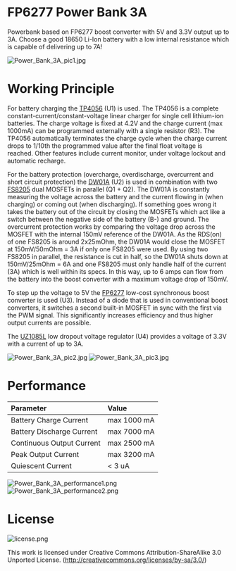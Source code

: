 # FP6277 Power Bank 3A

Powerbank based on FP6277 boost converter with 5V and 3.3V output up to 3A. Choose a good 18650 Li-Ion battery with a low internal resistance which is capable of delivering up to 7A!

![Power_Bank_3A_pic1.jpg](https://raw.githubusercontent.com/wagiminator/Power-Boards/master/Power_Bank_3A/Power_Bank_3A_pic1.jpg)

# Working Principle

For battery charging the [TP4056](https://datasheet.lcsc.com/szlcsc/1904031009_TPOWER-TP4056_C382139.pdf) (U1) is used. The TP4056 is a complete constant-current/constant-voltage linear charger for single cell lithium-ion batteries. The charge voltage is fixed at 4.2V and the charge current (max 1000mA) can be programmed externally with a single resistor (R3). The TP4056 automatically terminates the charge cycle when the charge current drops to 1/10th the programmed value after the final float voltage is reached. Other features include current monitor, under voltage lockout and automatic recharge.

For the battery protection (overcharge, overdischarge, overcurrent and short circuit protection) the [DW01A](https://datasheet.lcsc.com/szlcsc/1901091236_PUOLOP-DW01A_C351410.pdf) (U2) is used in combination with two [FS8205](https://datasheet.lcsc.com/szlcsc/Fortune-Semicon-FS8205_C32254.pdf) dual MOSFETs in parallel (Q1 + Q2). The DW01A is constantly measuring the voltage across the battery and the current flowing in (when charging) or coming out (when discharging). If something goes wrong it takes the battery out of the circuit by closing the MOSFETs which act like a switch between the negative side of the battery (B-) and ground. The overcurrent protection works by comparing the voltage drop across the MOSFET with the internal 150mV reference of the DW01A. As the RDS(on) of one FS8205 is around 2x25mOhm, the DW01A would close the MOSFET at 150mV/50mOhm = 3A if only one FS8205 were used. By using two FS8205 in parallel, the resistance is cut in half, so the DW01A shuts down at 150mV/25mOhm = 6A and one FS8205 must only handle half of the current (3A) which is well within its specs. In this way, up to 6 amps can flow from the battery into the boost converter with a maximum voltage drop of 150mV.

To step up the voltage to 5V the [FP6277](https://datasheet.lcsc.com/szlcsc/Feeling-Tech-FP6277XR-G1_C88312.pdf) low-cost synchronous boost converter is used (U3). Instead of a diode that is used in conventional boost converters, it switches a second built-in MOSFET in sync with the first via the PWM signal. This significantly increases efficiency and thus higher output currents are possible.

The [UZ1085L](https://datasheet.lcsc.com/szlcsc/1810081510_UTC-Unisonic-Tech-UZ1085L-33-TN3-R_C125622.pdf) low dropout voltage regulator (U4) provides a voltage of 3.3V with a current of up to 3A.

![Power_Bank_3A_pic2.jpg](https://raw.githubusercontent.com/wagiminator/Power-Boards/master/Power_Bank_3A/Power_Bank_3A_pic2.jpg)
![Power_Bank_3A_pic3.jpg](https://raw.githubusercontent.com/wagiminator/Power-Boards/master/Power_Bank_3A/Power_Bank_3A_pic3.jpg)

# Performance

|Parameter|Value|
|:-|:-|
|Battery Charge Current|max 1000 mA|
|Battery Discharge Current|max 7000 mA|
|Continuous Output Current|max 2500 mA|
|Peak Output Current|max 3200 mA|
|Quiescent Current|< 3 uA|

![Power_Bank_3A_performance1.png](https://raw.githubusercontent.com/wagiminator/Power-Boards/master/Power_Bank_3A/Power_Bank_3A_performance1.png)
![Power_Bank_3A_performance2.png](https://raw.githubusercontent.com/wagiminator/Power-Boards/master/Power_Bank_3A/Power_Bank_3A_performance2.png)

# License

![license.png](https://i.creativecommons.org/l/by-sa/3.0/88x31.png)

This work is licensed under Creative Commons Attribution-ShareAlike 3.0 Unported License. 
(http://creativecommons.org/licenses/by-sa/3.0/)
